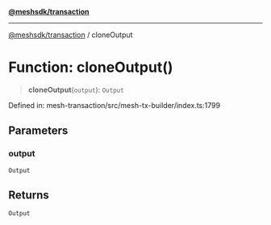 [**@meshsdk/transaction**](../README.md)

***

[@meshsdk/transaction](../globals.md) / cloneOutput

# Function: cloneOutput()

> **cloneOutput**(`output`): `Output`

Defined in: mesh-transaction/src/mesh-tx-builder/index.ts:1799

## Parameters

### output

`Output`

## Returns

`Output`
